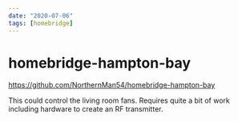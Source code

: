 ```yaml
---
date: "2020-07-06"
tags: [homebridge]
---
```


# homebridge-hampton-bay

<https://github.com/NorthernMan54/homebridge-hampton-bay>

This could control the living room fans. Requires quite a bit of work including
hardware to create an RF transmitter.
